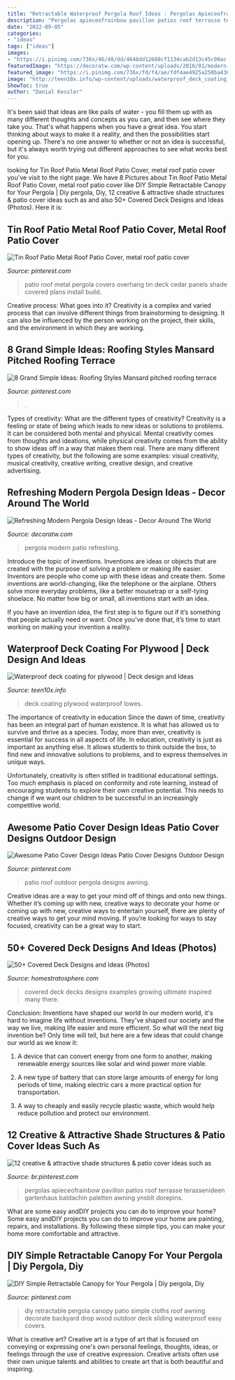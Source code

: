 ```yaml
---
title: "Retractable Waterproof Pergola Roof Ideas : Pergolas Apieceofrainbow Pavillon Patios Roof Terrasse Terassenideen Gartenhaus Baldachin Paletten Awning Ynsblt Dorepins"
description: "Pergolas apieceofrainbow pavillon patios roof terrasse terassenideen gartenhaus baldachin paletten awning ynsblt dorepins"
date: "2022-09-05"
categories:
- "ideas"
tags: ["ideas"]
images:
- "https://i.pinimg.com/736x/46/48/dd/4648dd12688cf1134cab2d13c45c00ac.jpg"
featuredImage: "https://decoratw.com/wp-content/uploads/2016/01/modern-pergola-designs-with-contemporary-pendant-lighting.jpg"
featured_image: "https://i.pinimg.com/736x/fd/f4/ae/fdf4ae4925a250ba4302992aa679b3bb.jpg"
image: "http://teen10x.info/wp-content/uploads/waterproof_deck_coating_for_plywood_744_1600_1200.jpg"
ShowToc: true
author: "Danial Kessler"
---
```



It's been said that ideas are like pails of water - you fill them up with as many different thoughts and concepts as you can, and then see where they take you. That's what happens when you have a great idea. You start thinking about ways to make it a reality, and then the possibilities start opening up. There's no one answer to whether or not an idea is successful, but it's always worth trying out different approaches to see what works best for you.

	

		
looking for Tin Roof Patio Metal Roof Patio Cover, metal roof patio cover you've visit to the right page. We have 8 Pictures about Tin Roof Patio Metal Roof Patio Cover, metal roof patio cover like DIY Simple Retractable Canopy for Your Pergola | Diy pergola, Diy, 12 creative &amp; attractive shade structures &amp; patio cover ideas such as and also 50+ Covered Deck Designs and Ideas (Photos). Here it is:
		
    
## Tin Roof Patio Metal Roof Patio Cover, Metal Roof Patio Cover

<img loading=lazy src="https://i.pinimg.com/736x/30/5a/49/305a496af0aa839e367a2c845021cb51--diy-patio-patio-ideas.jpg" onerror="this.onerror=null;this.src='https://tse3.mm.bing.net/th?id=OIP.NbKqwxwmY4CF4wVu33GrxAHaFj&amp;pid=15.1';" alt="Tin Roof Patio Metal Roof Patio Cover, metal roof patio cover">

_Source: pinterest.com_

>patio roof metal pergola covers overhang tin deck cedar panels shade covered plans install build. 

	

Creative process: What goes into it?
Creativity is a complex and varied process that can involve different things from brainstorming to designing. It can also be influenced by the person working on the project, their skills, and the environment in which they are working.

    
## 8 Grand Simple Ideas: Roofing Styles Mansard Pitched Roofing Terrace

<img loading=lazy src="https://i.pinimg.com/736x/fd/f4/ae/fdf4ae4925a250ba4302992aa679b3bb.jpg" onerror="this.onerror=null;this.src='https://tse3.mm.bing.net/th?id=OIP.m6hWqzL9hlcrKbLbGr3-FQHaFj&amp;pid=15.1';" alt="8 Grand Simple Ideas: Roofing Styles Mansard pitched roofing terrace">

_Source: pinterest.com_

>. 

	

Types of creativity: What are the different types of creativity?
Creativity is a feeling or state of being which leads to new ideas or solutions to problems. It can be considered both mental and physical. Mental creativity comes from thoughts and ideations, while physical creativity comes from the ability to show ideas off in a way that makes them real. There are many different types of creativity, but the following are some examples: visual creativity, musical creativity, creative writing, creative design, and creative advertising.

    
## Refreshing Modern Pergola Design Ideas - Decor Around The World

<img loading=lazy src="https://decoratw.com/wp-content/uploads/2016/01/modern-pergola-designs-with-contemporary-pendant-lighting.jpg" onerror="this.onerror=null;this.src='https://tse3.mm.bing.net/th?id=OIP.ibdedpQKenJgx79VZeiThAHaFb&amp;pid=15.1';" alt="Refreshing Modern Pergola Design Ideas - Decor Around The World">

_Source: decoratw.com_

>pergola modern patio refreshing. 

	

Introduce the topic of inventions.
Inventions are ideas or objects that are created with the purpose of solving a problem or making life easier. Inventors are people who come up with these ideas and create them.
Some inventions are world-changing, like the telephone or the airplane. Others solve more everyday problems, like a better mousetrap or a self-tying shoelace. No matter how big or small, all inventions start with an idea.

If you have an invention idea, the first step is to figure out if it’s something that people actually need or want. Once you’ve done that, it’s time to start working on making your invention a reality.

    
## Waterproof Deck Coating For Plywood | Deck Design And Ideas

<img loading=lazy src="http://teen10x.info/wp-content/uploads/waterproof_deck_coating_for_plywood_744_1600_1200.jpg" onerror="this.onerror=null;this.src='https://tse4.mm.bing.net/th?id=OIP.HDa3sLUqjNQp9NbsQlFl6AHaFj&amp;pid=15.1';" alt="Waterproof deck coating for plywood | Deck design and Ideas">

_Source: teen10x.info_

>deck coating plywood waterproof lowes. 

	

The importance of creativity in education
Since the dawn of time, creativity has been an integral part of human existence. It is what has allowed us to survive and thrive as a species. Today, more than ever, creativity is essential for success in all aspects of life.
In education, creativity is just as important as anything else. It allows students to think outside the box, to find new and innovative solutions to problems, and to express themselves in unique ways.

Unfortunately, creativity is often stifled in traditional educational settings. Too much emphasis is placed on conformity and rote learning, instead of encouraging students to explore their own creative potential. This needs to change if we want our children to be successful in an increasingly competitive world.

    
## Awesome Patio Cover Design Ideas Patio Cover Designs Outdoor Design

<img loading=lazy src="https://i.pinimg.com/736x/5e/db/d4/5edbd4d2033a11cbf73e1831d023123d--patio-luifels-awning-patio.jpg?b=t" onerror="this.onerror=null;this.src='https://tse2.mm.bing.net/th?id=OIP.4UHkkmatfKUFZT5XouL3jAHaF0&amp;pid=15.1';" alt="Awesome Patio Cover Design Ideas Patio Cover Designs Outdoor Design">

_Source: pinterest.com_

>patio roof outdoor pergola designs awning. 

	

Creative ideas are a way to get your mind off of things and onto new things. Whether it’s coming up with new, creative ways to decorate your home or coming up with new, creative ways to entertain yourself, there are plenty of creative ways to get your mind moving. If you’re looking for ways to stay focused, creativity can be a great way to start.

    
## 50+ Covered Deck Designs And Ideas (Photos)

<img loading=lazy src="https://www.homestratosphere.com/wp-content/uploads/2017/02/197-EmilyGilbert-BeachHomes-Patio1.jpg" onerror="this.onerror=null;this.src='https://tse2.mm.bing.net/th?id=OIP.5L0sJNZuBCNK4Zk0YNFccgHaJ7&amp;pid=15.1';" alt="50+ Covered Deck Designs and Ideas (Photos)">

_Source: homestratosphere.com_

>covered deck decks designs examples growing ultimate inspired many there. 

	

Conclusion: Inventions have shaped our world
In our modern world, it's hard to imagine life without inventions. They've shaped our society and the way we live, making life easier and more efficient.
So what will the next big invention be? Only time will tell, but here are a few ideas that could change our world as we know it:

1. A device that can convert energy from one form to another, making renewable energy sources like solar and wind power more viable.

2. A new type of battery that can store large amounts of energy for long periods of time, making electric cars a more practical option for transportation.

3. A way to cheaply and easily recycle plastic waste, which would help reduce pollution and protect our environment.

    
## 12 Creative &amp; Attractive Shade Structures &amp; Patio Cover Ideas Such As

<img loading=lazy src="https://i.pinimg.com/originals/56/a1/d8/56a1d8324a9576fb8c195923c5bdde11.jpg" onerror="this.onerror=null;this.src='https://tse1.mm.bing.net/th?id=OIP.jwdrjYTjihjfDihKPhqRsgHaLG&amp;pid=15.1';" alt="12 creative &amp; attractive shade structures &amp; patio cover ideas such as">

_Source: br.pinterest.com_

>pergolas apieceofrainbow pavillon patios roof terrasse terassenideen gartenhaus baldachin paletten awning ynsblt dorepins. 

	

What are some easy andDIY projects you can do to improve your home?
Some easy andDIY projects you can do to improve your home are painting, repairs, and installations. By following these simple tips, you can make your home more comfortable and attractive.

    
## DIY Simple Retractable Canopy For Your Pergola | Diy Pergola, Diy

<img loading=lazy src="https://i.pinimg.com/736x/46/48/dd/4648dd12688cf1134cab2d13c45c00ac.jpg" onerror="this.onerror=null;this.src='https://tse2.mm.bing.net/th?id=OIP.n-wFCYEDuTTh7HYXnju7rwHaEK&amp;pid=15.1';" alt="DIY Simple Retractable Canopy for Your Pergola | Diy pergola, Diy">

_Source: pinterest.com_

>diy retractable pergola canopy patio simple cloths roof awning decorate backyard drop wood outdoor deck sliding waterproof easy covers. 

	

What is creative art?
Creative art is a type of art that is focused on conveying or expressing one's own personal feelings, thoughts, ideas, or feelings through the use of creative expression. Creative artists often use their own unique talents and abilities to create art that is both beautiful and inspiring.

